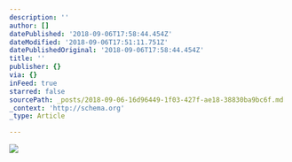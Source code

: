 ```yaml
---
description: ''
author: []
datePublished: '2018-09-06T17:58:44.454Z'
dateModified: '2018-09-06T17:51:11.751Z'
datePublishedOriginal: '2018-09-06T17:58:44.454Z'
title: ''
publisher: {}
via: {}
inFeed: true
starred: false
sourcePath: _posts/2018-09-06-16d96449-1f03-427f-ae18-38830ba9bc6f.md
_context: 'http://schema.org'
_type: Article

---
```

![](https://the-grid-user-content.s3-us-west-2.amazonaws.com/b739f178-094d-48f3-b1f4-2d3bbb9d88fd.jpg)